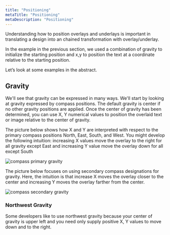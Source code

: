 ```yaml
---
title: "Positioning"
metaTitle: "Positioning"
metaDescription: "Positioning"
---
```


Understanding how to position overlays and underlays is important in translating a design into an chained transformation with overlay/underlay.

In the example in the previous section, we used a combination of gravity to initialize the starting position and x,y to position the text at a coordinate relative to the starting position.

Let’s look at some examples in the abstract.  

## Gravity

We'll see that gravity can be expressed in many ways.  We'll start by looking at gravity expressed by compass positions.  The default gravity is center if no other gravity positions are applied.  Once the center of gravity has been determined, you can use X, Y numerical values to position the overlaid text or image relative to the center of gravity.  

The picture below shows how X and Y are interpreted with respect to the primary compass positions North, East, South, and West.  You might develop the following intuition: increasing X values move the overlay to the right for all gravity except East and increasing Y value move the overlay down for all except South  

![compass primary gravity](https://res.cloudinary.com/cloudinary-training/image/upload/v1590886372/book/ou-position-compass-primary.png)

The picture below focuses on using secondary compass designations for gravity.  Here, the intuition is that increase X moves the overlay closer to the center and increasing Y moves the overlay farther from the center.

![compass secondary gravity](https://res.cloudinary.com/cloudinary-training/image/upload/v1590886459/book/ou-secondary-compass-gravity.png)

### Northwest Gravity

Some developers like to use northwest gravity because your center of gravity is upper left and you need only supply positive X, Y values to move down and to the right.
